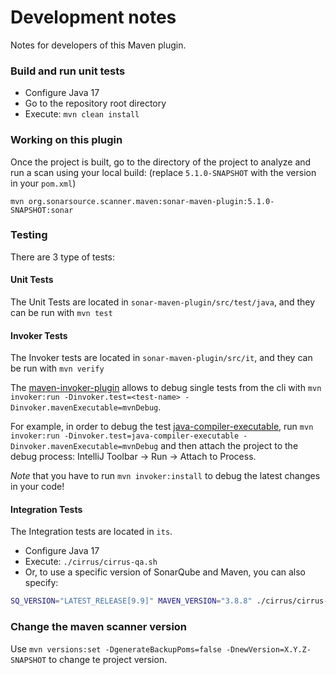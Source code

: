Development notes
=================

Notes for developers of this Maven plugin.

### Build and run unit tests

* Configure Java 17
* Go to the repository root directory
* Execute: `mvn clean install`

### Working on this plugin

Once the project is built, go to the directory of the project to analyze and run a scan using your local build:
(replace `5.1.0-SNAPSHOT` with the version in your `pom.xml`)
```
mvn org.sonarsource.scanner.maven:sonar-maven-plugin:5.1.0-SNAPSHOT:sonar
```

### Testing

There are 3 type of tests:

#### Unit Tests
The Unit Tests are located in `sonar-maven-plugin/src/test/java`, and they can be run with `mvn test`

#### Invoker Tests
The Invoker tests are located in `sonar-maven-plugin/src/it`, and they can be run with `mvn verify`

The [maven-invoker-plugin](https://maven.apache.org/plugins/maven-invoker-plugin/) allows to debug single tests from the cli with `mvn invoker:run -Dinvoker.test=<test-name> -Dinvoker.mavenExecutable=mvnDebug`.

For example, in order to debug the test [java-compiler-executable](src/it/java-compiler-executable), run `mvn invoker:run -Dinvoker.test=java-compiler-executable -Dinvoker.mavenExecutable=mvnDebug` and then attach the project to the debug process: IntelliJ Toolbar -> Run -> Attach to Process.

*Note* that you have to run `mvn invoker:install` to debug the latest changes in your code!

#### Integration Tests
The Integration tests are located in `its`.

* Configure Java 17
* Execute: `./cirrus/cirrus-qa.sh`
* Or, to use a specific version of SonarQube and Maven, you can also specify:
```bash
SQ_VERSION="LATEST_RELEASE[9.9]" MAVEN_VERSION="3.8.8" ./cirrus/cirrus-qa.sh
```

### Change the maven scanner version
Use `mvn versions:set -DgenerateBackupPoms=false -DnewVersion=X.Y.Z-SNAPSHOT` to change te project version.

